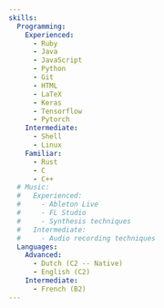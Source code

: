 ```yaml
---
skills:
  Programming:
    Experienced:
      - Ruby
      - Java
      - JavaScript
      - Python
      - Git
      - HTML
      - LaTeX
      - Keras
      - Tensorflow
      - Pytorch
    Intermediate:
      - Shell
      - Linux
    Familiar:
      - Rust
      - C
      - C++
  # Music:
  #   Experienced:
  #     - Ableton Live
  #     - FL Studio
  #     - Synthesis techniques
  #   Intermediate:
  #     - Audio recording techniques
  Languages:
    Advanced:
      - Dutch (C2 -- Native)
      - English (C2)
    Intermediate:
      - French (B2)
---
```

